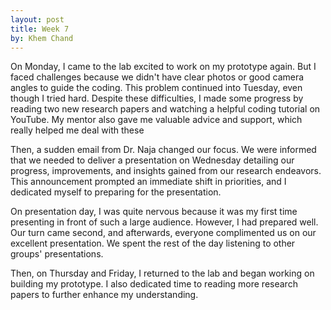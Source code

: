 ```yaml
---
layout: post
title: Week 7
by: Khem Chand 
---
```

On Monday, I came to the lab excited to work on my prototype again. But I faced challenges because we didn't have clear photos or good camera angles to guide the coding. This problem continued into Tuesday, even though I tried hard. Despite these difficulties, I made some progress by reading two new research papers and watching a helpful coding tutorial on YouTube. My mentor also gave me valuable advice and support, which really helped me deal with these 

Then, a sudden email from Dr. Naja changed our focus. We were informed that we needed to deliver a presentation on Wednesday detailing our progress, improvements, and insights gained from our research endeavors. This announcement prompted an immediate shift in priorities, and I dedicated myself to preparing for the presentation.

On presentation day, I was quite nervous because it was my first time presenting in front of such a large audience. However, I had prepared well. Our turn came second, and afterwards, everyone complimented us on our excellent presentation. We spent the rest of the day listening to other groups' presentations.

Then, on Thursday and Friday, I returned to the lab and began working on building my prototype. I also dedicated time to reading more research papers to further enhance my understanding.



